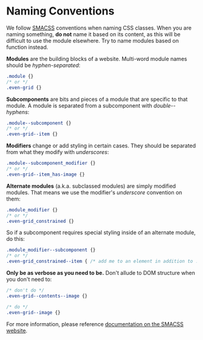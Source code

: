 # Naming Conventions

We follow [SMACSS](http://smacss.com/) conventions when naming CSS classes.
When you are naming something, **do not** name it based on its content, as this will be difficult to
use the module elsewhere. Try to name modules based on function instead.

**Modules** are the building blocks of a website. Multi-word module names should be *hyphen-separated*:
```css
.module {}
/* or */
.even-grid {}
```

**Subcomponents** are bits and pieces of a module that are specific to that module. A module is separated from a subcomponent with *double--hyphens*:
```css
.module--subcomponent {}
/* or */
.even-grid--item {}
```

**Modifiers** change or add styling in certain cases. They should be separated from what they modify with *underscores*:
```css
.module--subcomponent_modifier {}
/* or */
.even-grid--item_has-image {}
```

**Alternate modules** (a.k.a. subclassed modules) are simply modified modules. That means we use the modifier's *underscore* convention on them:
```css
.module_modifier {}
/* or */
.even-grid_constrained {}
```

So if a subcomponent requires special styling inside of an alternate module, do this:
```css
.module_modifier--subcomponent {}
/* or */
.even-grid_constrained--item { /* add me to an element in addition to .even-grid--item */}
```

**Only be as verbose as you need to be.** Don't allude to DOM structure when you don't need to:
```css
/* don't do */
.even-grid--contents--image {}

/* do */
.even-grid--image {}
```

For more information, please reference [documentation on the SMACSS website](http://smacss.com/).
